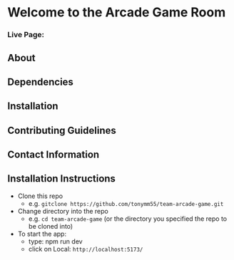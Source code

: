 # Welcome to the Arcade Game Room

### Live Page:

## About

## Dependencies

## Installation

## Contributing Guidelines

## Contact Information

## Installation Instructions

* Clone this repo
  * e.g. `gitclone https://github.com/tonymm55/team-arcade-game.git`
* Change directory into the repo
  * e.g. `cd team-arcade-game` (or the directory you specified the repo to be cloned into)
* To start the app:
  * type: npm run dev
  * click on Local: `http://localhost:5173/`